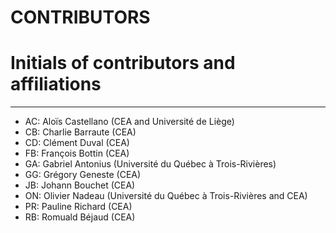 CONTRIBUTORS
============

# Initials of contributors and affiliations

********************************************************************************************

* AC: Aloïs Castellano (CEA and Université de Liège)
* CB: Charlie Barraute (CEA)
* CD: Clément Duval (CEA)
* FB: François Bottin (CEA)
* GA: Gabriel Antonius (Université du Québec à Trois-Rivières)
* GG: Grégory Geneste (CEA)
* JB: Johann Bouchet (CEA)
* ON: Olivier Nadeau (Université du Québec à Trois-Rivières and CEA)
* PR: Pauline Richard (CEA)
* RB: Romuald Béjaud (CEA)